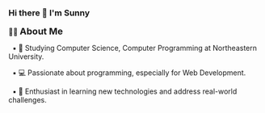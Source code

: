 ### Hi there 👋 I'm Sunny

:woman_technologist: <font size="4">**About Me**</font>

&nbsp;&nbsp;:black_small_square: :school: Studying Computer Science, Computer Programming at Northeastern University.
  
&nbsp;&nbsp;:black_small_square: :computer: Passionate about programming, especially for Web Development.

&nbsp;&nbsp;:black_small_square: :thinking: Enthusiast in learning new technologies and address real-world challenges.

<!--
**sunny-ops/sunny-ops** is a ✨ _special_ ✨ repository because its `README.md` (this file) appears on your GitHub profile.

Here are some ideas to get you started:

- 🔭 I’m currently working on ...
- 🌱 I’m currently learning ...
- 👯 I’m looking to collaborate on ...
- 🤔 I’m looking for help with ...
- 💬 Ask me about ...
- 📫 How to reach me: ...
- 😄 Pronouns: ...
- ⚡ Fun fact: ...
-->
